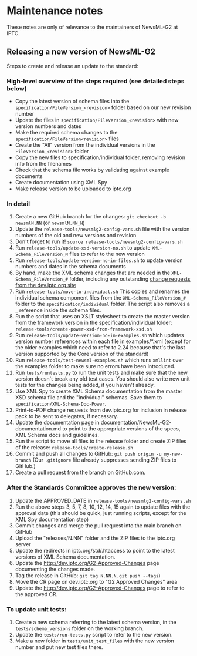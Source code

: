 # Maintenance notes

These notes are only of relevance to the maintainers of NewsML-G2 at IPTC.

## Releasing a new version of NewsML-G2

Steps to create and release an update to the standard:

### High-level overview of the steps required (see detailed steps below)

- Copy the latest version of schema files into the
  `specification/FileVersion_<revision>` folder based on our new revision number
- Update the files in `specification/FileVersion_<revision>` with new version
  numbers and dates
- Make the required schema changes to the `specification/FileVersion<revision>`
  files
- Create the "All" version from the individual versions in the
  `FileVersion_<revision>` folder
- Copy the new files to specification/individual folder, removing revision info
  from the filenames
- Check that the schema file works by validating against example documents
- Create documentation using XML Spy
- Make release version to be uploaded to iptc.org

### In detail

1.  Create a new GitHub branch for the changes: `git checkout -b newsmlN.NN`
    (or `newsmlN.NN_N`)
2.  Update the `release-tools/newsmlg2-config-vars.sh` file with the version
    numbers of the old and new versions and revision
3.  Don't forget to run it! `source release-tools/newsmlg2-config-vars.sh`
4.  Run `release-tools/update-xsd-version-no.sh` to update
    `XML-Schema_FileVersion_N` files to refer to the new version
5.  Run `release-tools/update-version-no-in-files.sh` to update version
    numbers and dates in the schema documents
6.  By hand, make the XML schema changes that are needed in the
    `XML-Schema_FileVersion_#` folder, including any outstanding [change
    requests from the dev.iptc.org
    site](http://dev.iptc.org/G2-Change-Requests-HP)
7.  Run `release-tools/move-to-individual.sh`
    This copies and renames the individual schema component files from the
    `XML-Schema_FileVersion_#` folder to the `specification/individual` folder.
    The script also removes a _<revision> reference inside the schema files.
8.  Run the script that uses an XSLT stylesheet to create the master version
    from the framework version in the specification/individual folder:
    `release-tools/create-power-xsd-from-framework-xsd.sh`
9.  Run `release-tools/update-version-no-in-examples.sh` which updates version
    number references within each file in examples/*.xml (except for the older
    examples which need to refer to 2.24 because that's the last version
    supported by the Core version of the standard)
10. Run `release-tools/test-newsml-examples.sh` which runs `xmllint` over the
    examples folder to make sure no errors have been introduced.
11. Run `tests/runtests.py` to run the unit tests and make sure that the new
    version doesn't break any old test cases. You should also write new unit
    tests for the changes being added, if you haven't already.
12. Use XML Spy to create XML Schema documentation from the master XSD schema
    file and the "individual" schemas. Save them to
    `specification/XML-Schema-Doc-Power`.
13. Print-to-PDF change requests from dev.iptc.org for inclusion in release pack
    to be sent to delegates, if necessary.
14. Update the documentation page in documentation/NewsML-G2-documentation.md to
    point to the appropriate versions of the specs, XML Schema docs and
    guidelines.
14. Run the script to move all files to the release folder and create ZIP files
    of the release: `release-tools/create-release.sh`
15. Commit and push all changes to GitHub: `git push origin -u my-new-branch`
    (Our `.gitignore` file already suppresses sending ZIP files to GitHub.)
16. Create a pull request from the branch on GitHub.com.

### After the Standards Committee approves the new version:

1.  Update the APPROVED_DATE in `release-tools/newsmlg2-config-vars.sh`
2.  Run the above steps 3, 5, 7, 8, 10, 12, 14, 15 again to update files with
    the approval date (this should be quick, just running scripts, except for
    the XML Spy documentation step)
3.  Commit changes and merge the pull request into the main branch on GitHub
4.  Upload the "releases/N.NN" folder and the ZIP files to the iptc.org server
5.  Update the redirects in iptc.org/std/.htaccess to point to the latest
    versions of XML Schema documentation.
6.  Update the http://dev.iptc.org/G2-Approved-Changes page documenting the
    changes made.
7.  Tag the release in GitHub: `git tag N.NN.N`, `git push --tags`)
8.  Move the CR page on dev.iptc.org to "G2 Approved Changes" area
9.  Update the http://dev.iptc.org/G2-Approved-Changes page to refer to the
    approved CR.

### To update unit tests:

1.  Create a new schema referring to the latest schema version, in the
    `tests/schema_versions` folder on the working branch.
2.  Update the `tests/run-tests.py` script to refer to the new version.
3.  Make a new folder in `tests/unit_test_files` with the new version number
    and put new test files there.
